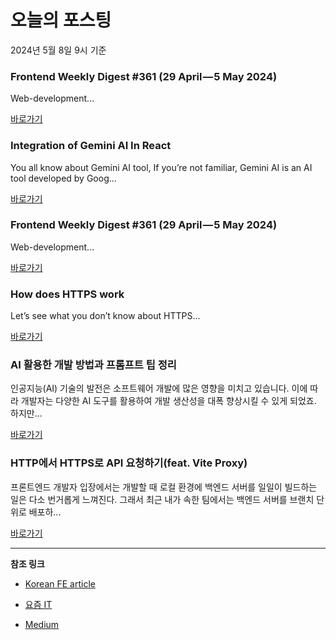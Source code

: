 # 오늘의 포스팅 
2024년 5월 8일 9시 기준 

### Frontend Weekly Digest #361 (29 April — 5 May 2024) 

 Web-development... 

 [바로가기](https://medium.com/m/signin?actionUrl=https%3A%2F%2Fmedium.com%2F_%2Fbookmark%2Fp%2Fe1810d0cfabe&operation=register&redirect=https%3A%2F%2Ffrontender-ua.medium.com%2Ffrontend-weekly-digest-361-29-april-5-may-2024-e1810d0cfabe&source=---------0-84----------front_end_development------bookmark_preview----8ff187f6_1e18_4e8f_89d4_fca6828da88b-------) 

### Integration of Gemini AI In React 

 You all know about Gemini AI tool, If you’re not familiar, Gemini AI is an AI tool developed by Goog... 

 [바로가기](https://medium.com/m/signin?actionUrl=https%3A%2F%2Fmedium.com%2F_%2Fbookmark%2Fp%2F8872025088de&operation=register&redirect=https%3A%2F%2Fmedium.com%2F%40codewithadurintiashok%2Fintegration-of-gemini-ai-in-react-8872025088de&source=---------0-84----------react------bookmark_preview----309f48a9_851a_46df_b9f8_6e49b34c8706-------) 

### Frontend Weekly Digest #361 (29 April — 5 May 2024) 

 Web-development... 

 [바로가기](https://medium.com/m/signin?actionUrl=https%3A%2F%2Fmedium.com%2F_%2Fbookmark%2Fp%2Fe1810d0cfabe&operation=register&redirect=https%3A%2F%2Ffrontender-ua.medium.com%2Ffrontend-weekly-digest-361-29-april-5-may-2024-e1810d0cfabe&source=---------0-84----------javascript------bookmark_preview----98474dd4_d351_47ce_a92c_8e3b04cfc9df-------) 

### How does HTTPS work 

 Let’s see what you don’t know about HTTPS... 

 [바로가기](https://medium.com/m/signin?actionUrl=https%3A%2F%2Fmedium.com%2F_%2Fbookmark%2Fp%2F84d0fb7672d4&operation=register&redirect=https%3A%2F%2Fjavascript.plainenglish.io%2Fhow-does-https-work-84d0fb7672d4&source=---------0-84----------typescript------bookmark_preview----5f61263d_1f4d_4e7e_a79b_bbac422e3b24-------) 

### AI 활용한 개발 방법과 프롬프트 팁 정리 

 인공지능(AI) 기술의 발전은 소프트웨어 개발에 많은 영향을 미치고 있습니다. 이에 따라 개발자는 다양한 AI 도구를 활용하여 개발 생산성을 대폭 향상시킬 수 있게 되었죠. 하지만... 

 [바로가기](https://yozm.wishket.com/magazine/detail/2575/) 

### HTTP에서 HTTPS로 API 요청하기(feat. Vite Proxy) 

 프론트엔드 개발자 입장에서는 개발할 때 로컬 환경에 백엔드 서버를 일일이 빌드하는 일은 다소 번거롭게 느껴진다. 그래서 최근 내가 속한 팀에서는 백엔드 서버를 브랜치 단위로 배포하... 

 [바로가기](https://yozm.wishket.com/magazine/detail/2565/) 

---

**참조 링크**

- [Korean FE article](https://kofearticle.substack.com) 

- [요즘 IT](https://yozm.wishket.com/magazine) 

- [Medium](https://medium.com) 

